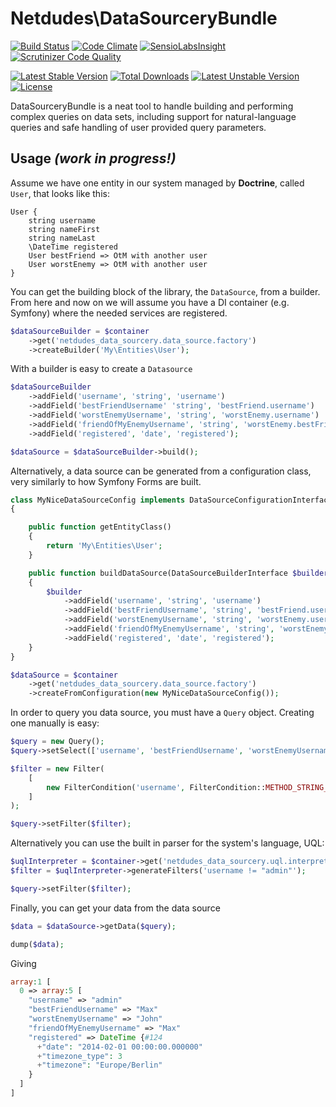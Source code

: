 # Netdudes\DataSourceryBundle
[![Build Status](https://travis-ci.org/netdudes/DataSourceryBundle.svg?branch=master)](https://travis-ci.org/netdudes/DataSourceryBundle)
[![Code Climate](https://codeclimate.com/github/netdudes/DataSourceryBundle/badges/gpa.svg)](https://codeclimate.com/github/netdudes/DataSourceryBundle)
[![SensioLabsInsight](https://insight.sensiolabs.com/projects/5b739d71-fe46-468f-b1b0-667af8411a1c/mini.png)](https://insight.sensiolabs.com/projects/5b739d71-fe46-468f-b1b0-667af8411a1c)
[![Scrutinizer Code Quality](https://scrutinizer-ci.com/g/netdudes/DataSourceryBundle/badges/quality-score.png?b=master)](https://scrutinizer-ci.com/g/netdudes/DataSourceryBundle/?branch=master)

[![Latest Stable Version](https://poser.pugx.org/netdudes/data-sourcery-bundle/v/stable.svg)](https://packagist.org/packages/netdudes/data-sourcery-bundle) [![Total Downloads](https://poser.pugx.org/netdudes/data-sourcery-bundle/downloads.svg)](https://packagist.org/packages/netdudes/data-sourcery-bundle) [![Latest Unstable Version](https://poser.pugx.org/netdudes/data-sourcery-bundle/v/unstable.svg)](https://packagist.org/packages/netdudes/data-sourcery-bundle) [![License](https://poser.pugx.org/netdudes/data-sourcery-bundle/license.svg)](https://packagist.org/packages/netdudes/data-sourcery-bundle)

DataSourceryBundle is a neat tool to handle building and performing complex queries on data sets, including support for natural-language queries and safe handling of user provided query parameters.

## Usage *(work in progress!)*

Assume we have one entity in our system managed by **Doctrine**, called `User`, that looks like this:

```
User {
	string username
	string nameFirst
	string nameLast
	\DateTime registered
	User bestFriend => OtM with another user
	User worstEnemy => OtM with another user
}
```

You can get the building block of the library, the `DataSource`, from a builder. From here and now on we will assume you have a DI container (e.g. Symfony) where the needed services are registered.


```php
$dataSourceBuilder = $container
    ->get('netdudes_data_sourcery.data_source.factory')
    ->createBuilder('My\Entities\User');
```

With a builder is easy to create a `Datasource`


```php
$dataSourceBuilder
    ->addField('username', 'string', 'username')
    ->addField('bestFriendUsername' 'string', 'bestFriend.username')
    ->addField('worstEnemyUsername', 'string', 'worstEnemy.username')
    ->addField('friendOfMyEnemyUsername', 'string', 'worstEnemy.bestFriend.username')
    ->addField('registered', 'date', 'registered');

$dataSource = $dataSourceBuilder->build();
```

Alternatively, a data source can be generated from a configuration class, very similarly to how Symfony Forms are built.

```php
class MyNiceDataSourceConfig implements DataSourceConfigurationInterface
{

    public function getEntityClass()
    {
        return 'My\Entities\User';
    }

    public function buildDataSource(DataSourceBuilderInterface $builder)
    {
        $builder
            ->addField('username', 'string', 'username')
            ->addField('bestFriendUsername', 'string', 'bestFriend.username')
            ->addField('worstEnemyUsername', 'string', 'worstEnemy.username')
            ->addField('friendOfMyEnemyUsername', 'string', 'worstEnemy.bestFriend.username')
            ->addField('registered', 'date', 'registered');
    }
}

$dataSource = $container
	->get('netdudes_data_sourcery.data_source.factory')
	->createFromConfiguration(new MyNiceDataSourceConfig());
```

In order to query you data source, you must have a `Query` object. Creating one manually is easy:

```php
$query = new Query();
$query->setSelect(['username', 'bestFriendUsername', 'worstEnemyUsername', 'friendOfMyEnemyUsername', 'registered']);

$filter = new Filter(
    [
        new FilterCondition('username', FilterCondition::METHOD_STRING_EQ, 'admin')
    ]
);

$query->setFilter($filter);
```

Alternatively you can use the built in parser for the system's language, UQL:

```php
$uqlInterpreter = $container->get('netdudes_data_sourcery.uql.interpreter.factory')->create($dataSource);
$filter = $uqlInterpreter->generateFilters('username != "admin"');

$query->setFilter($filter);
```

Finally, you can get your data from the data source

```php
$data = $dataSource->getData($query);

dump($data);
```

Giving

```php
array:1 [
  0 => array:5 [
    "username" => "admin"
    "bestFriendUsername" => "Max"
    "worstEnemyUsername" => "John"
    "friendOfMyEnemyUsername" => "Max"
    "registered" => DateTime {#124
      +"date": "2014-02-01 00:00:00.000000"
      +"timezone_type": 3
      +"timezone": "Europe/Berlin"
    }
  ]
]
```
